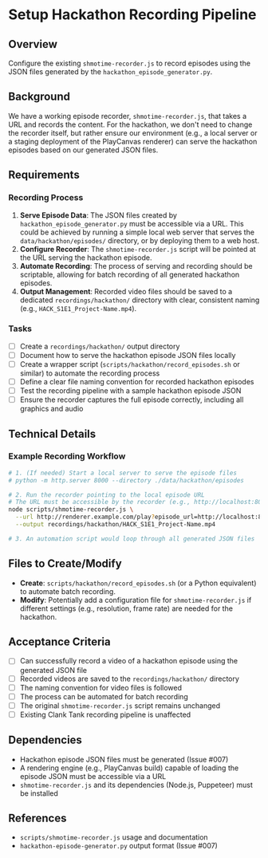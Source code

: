 # Setup Hackathon Recording Pipeline

## Overview
Configure the existing `shmotime-recorder.js` to record episodes using the JSON files generated by the `hackathon_episode_generator.py`.

## Background
We have a working episode recorder, `shmotime-recorder.js`, that takes a URL and records the content. For the hackathon, we don't need to change the recorder itself, but rather ensure our environment (e.g., a local server or a staging deployment of the PlayCanvas renderer) can serve the hackathon episodes based on our generated JSON files.

## Requirements

### Recording Process
1. **Serve Episode Data**: The JSON files created by `hackathon_episode_generator.py` must be accessible via a URL. This could be achieved by running a simple local web server that serves the `data/hackathon/episodes/` directory, or by deploying them to a web host.
2. **Configure Recorder**: The `shmotime-recorder.js` script will be pointed at the URL serving the hackathon episode.
3. **Automate Recording**: The process of serving and recording should be scriptable, allowing for batch recording of all generated hackathon episodes.
4. **Output Management**: Recorded video files should be saved to a dedicated `recordings/hackathon/` directory with clear, consistent naming (e.g., `HACK_S1E1_Project-Name.mp4`).

### Tasks
- [ ] Create a `recordings/hackathon/` output directory
- [ ] Document how to serve the hackathon episode JSON files locally
- [ ] Create a wrapper script (`scripts/hackathon/record_episodes.sh` or similar) to automate the recording process
- [ ] Define a clear file naming convention for recorded hackathon episodes
- [ ] Test the recording pipeline with a sample hackathon episode JSON
- [ ] Ensure the recorder captures the full episode correctly, including all graphics and audio

## Technical Details

### Example Recording Workflow
```bash
# 1. (If needed) Start a local server to serve the episode files
# python -m http.server 8000 --directory ./data/hackathon/episodes

# 2. Run the recorder pointing to the local episode URL
# The URL must be accessible by the recorder (e.g., http://localhost:8000/HACK_S1E1.json)
node scripts/shmotime-recorder.js \
  --url http://renderer.example.com/play?episode_url=http://localhost:8000/HACK_S1E1.json \
  --output recordings/hackathon/HACK_S1E1_Project-Name.mp4

# 3. An automation script would loop through all generated JSON files
```

## Files to Create/Modify
- **Create**: `scripts/hackathon/record_episodes.sh` (or a Python equivalent) to automate batch recording.
- **Modify**: Potentially add a configuration file for `shmotime-recorder.js` if different settings (e.g., resolution, frame rate) are needed for the hackathon.

## Acceptance Criteria
- [ ] Can successfully record a video of a hackathon episode using the generated JSON file
- [ ] Recorded videos are saved to the `recordings/hackathon/` directory
- [ ] The naming convention for video files is followed
- [ ] The process can be automated for batch recording
- [ ] The original `shmotime-recorder.js` script remains unchanged
- [ ] Existing Clank Tank recording pipeline is unaffected

## Dependencies
- Hackathon episode JSON files must be generated (Issue #007)
- A rendering engine (e.g., PlayCanvas build) capable of loading the episode JSON must be accessible via a URL
- `shmotime-recorder.js` and its dependencies (Node.js, Puppeteer) must be installed

## References
- `scripts/shmotime-recorder.js` usage and documentation
- `hackathon-episode-generator.py` output format (Issue #007)